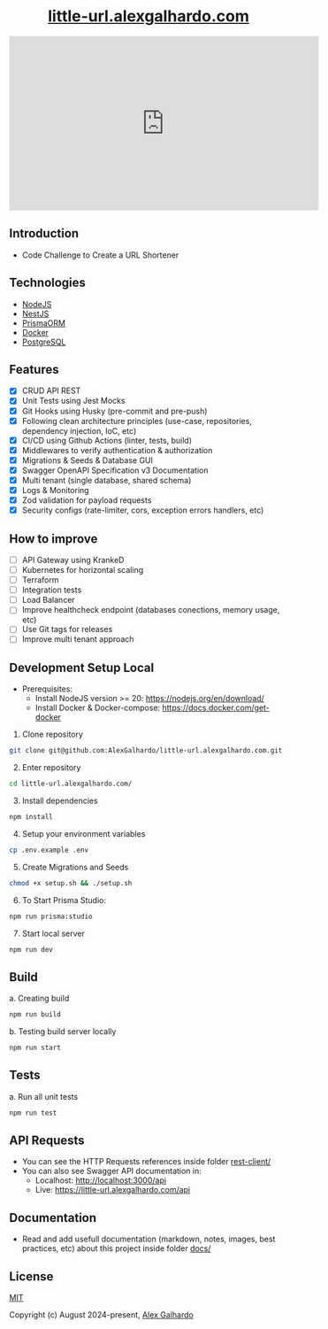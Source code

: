 <div align="center">
	<h1 align="center"><a href="https://little-url.alexgalhardo.com" target="_blank">little-url.alexgalhardo.com</a></h1>
</div>

<iframe width="560" height="315" src="https://www.youtube.com/embed/0sBJJ_NhdeY" frameborder="0" allowfullscreen></iframe>

## Introduction

- Code Challenge to Create a URL Shortener

## Technologies
- [NodeJS](https://nodejs.org/en)
- [NestJS](https://nestjs.com/)
- [PrismaORM](https://www.prisma.io/)
- [Docker](https://docs.docker.com/)
- [PostgreSQL](https://www.postgresql.org/)

## Features
- [x] CRUD API REST
- [x] Unit Tests using Jest Mocks
- [x] Git Hooks using Husky (pre-commit and pre-push)
- [x] Following clean architecture principles (use-case, repositories, dependency injection, IoC, etc)
- [x] CI/CD using Github Actions (linter, tests, build)
- [x] Middlewares to verify authentication & authorization
- [x] Migrations & Seeds & Database GUI
- [x] Swagger OpenAPI Specification v3 Documentation
- [x] Multi tenant (single database, shared schema)
- [x] Logs & Monitoring
- [x] Zod validation for payload requests
- [x] Security configs (rate-limiter, cors, exception errors handlers, etc)

## How to improve
- [ ] API Gateway using KrankeD
- [ ] Kubernetes for horizontal scaling
- [ ] Terraform
- [ ] Integration tests
- [ ] Load Balancer
- [ ] Improve healthcheck endpoint (databases conections, memory usage, etc)
- [ ] Use Git tags for releases
- [ ] Improve multi tenant approach

## Development Setup Local

- Prerequisites:
   - Install NodeJS version >= 20: <https://nodejs.org/en/download/>
   - Install Docker & Docker-compose: <https://docs.docker.com/get-docker>

1. Clone repository
```bash
git clone git@github.com:AlexGalhardo/little-url.alexgalhardo.com.git
```

2. Enter repository
```bash
cd little-url.alexgalhardo.com/
```

3. Install dependencies
```bash
npm install
```

4. Setup your environment variables
```bash
cp .env.example .env
```

5. Create Migrations and Seeds
```bash
chmod +x setup.sh && ./setup.sh
```

6. To Start Prisma Studio:
```bash
npm run prisma:studio
```

7. Start local server
```bash
npm run dev
```

## Build
a. Creating build
```bash
npm run build
```

b. Testing build server locally
```bash
npm run start
```

## Tests

a. Run all unit tests
```bash
npm run test
```

## API Requests

- You can see the HTTP Requests references inside folder [rest-client/](rest-client/)
- You can also see Swagger API documentation in:
   - Localhost: <http://localhost:3000/api>
   - Live: <https://little-url.alexgalhardo.com/api>

## Documentation
- Read and add usefull documentation (markdown, notes, images, best practices, etc) about this project inside folder [docs/](docs/)

## License

[MIT](http://opensource.org/licenses/MIT)

Copyright (c) August 2024-present, [Alex Galhardo](https://github.com/AlexGalhardo)
